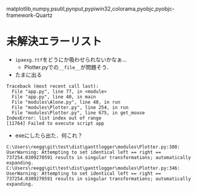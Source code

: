 matplotlib,numpy,psutil,pynput,pypiwin32,colorama,pyobjc,pyobjc-framework-Quartz


# 未解決エラーリスト
- `ipaexg.ttf`をどうにか吸わせられないかなぁ…
    - Plotter.pyでの`__file__`が問題そう．
- たまに出る
```
Traceback (most recent call last):
  File "app.py", line 77, in <module>
  File "app.py", line 40, in main
  File "modules\Alone.py", line 40, in run
  File "modules\Plotter.py", line 254, in run
  File "modules\Plotter.py", line 675, in get_mouse
IndexError: list index out of range
[11764] Failed to execute script app
```

- exeにしたら出た．何これ？
```
C:\Users\reegg\git\test\dist\ganttlogger\modules\Plotter.py:308: UserWarning: Attempting to set identical left == right == 737254.0309270591 results in singular transformations; automatically expanding.
C:\Users\reegg\git\test\dist\ganttlogger\modules\Plotter.py:346: UserWarning: Attempting to set identical left == right == 737254.0309270591 results in singular transformations; automatically expanding.
```
